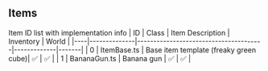 ## Items
Item ID list with implementation info
| ID | Class        | Item Description                      | Inventory   | World |
|----|--------------|---------------------------------------|-------------|-------|
| 0  | ItemBase.ts  | Base item template (freaky green cube)| ✅          | ✅    |
| 1  | BananaGun.ts | Banana gun                            | ✅          | ✅    |
